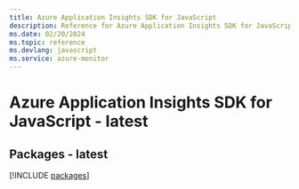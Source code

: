 ```yaml
---
title: Azure Application Insights SDK for JavaScript
description: Reference for Azure Application Insights SDK for JavaScript
ms.date: 02/20/2024
ms.topic: reference
ms.devlang: javascript
ms.service: azure-monitor
---
```

# Azure Application Insights SDK for JavaScript - latest
## Packages - latest
[!INCLUDE [packages](application-insights-index.md)]